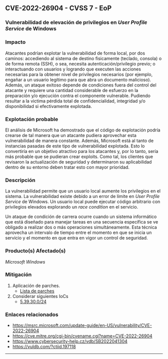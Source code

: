 <!-- 26904 -->
## CVE-2022-26904 - CVSS 7 - EoP
<!-- https://echo.notable.app/fb010c4c63f1e59220e0f74f9edcc06cfeefbc40f3aa735d3d42dfa21f2fdb49 -->

### Vulnerabilidad de elevación de privilegios en _User Profile Service_ de Windows

### Impacto
Atacantes podrían explotar la vulnerabilidad de forma local, por dos caminos: accediendo al sistema de destino fisicamente (teclado, consola) o de forma remota (SSH), o sea, necesita autenticación/privilegio previo;
o interactuando con usuarios y logrando que executen las acciones necesarias para la obtener nivel de privilegios necesarios (por ejemplo, engañar a un usuario legítimo para que abra un documento malicioso).
Además, un ataque exitoso depende de condiciones fuera del control del atacante y requiere una cantidad considerable de esfuerzo en la preparación y/o ejecución contra el componente vulnerable.
Pudiendo resultar a la victima pérdida total de confidencialidad, integridad y/o disponibilidad si efectivamente explotada.

### Explotación probable
El análisis de Microsoft ha demostrado que el código de explotación podría crearse de tal manera que un atacante pudiera aprovechar esta vulnerabilidad de manera constante. Además, Microsoft está al tanto de instancias pasadas de este tipo de vulnerabilidad explotada. Esto lo convertiría en un objetivo atractivo para los atacantes y, por lo tanto, sería más probable que se pudieran crear exploits. Como tal, los clientes que revisaron la actualización de seguridad y determinaron su aplicabilidad dentro de su entorno deben tratar esto con mayor prioridad.

### Descripción
La vulnerabilidad permite que un usuario local aumente los privilegios en el sistema. La vulnerabilidad existe debido a un error de límite en _User Profile Service_ de Windows. Un usuario local puede ejecutar código arbitrario con privilegios elevados explorando un _race condition_ en el servicio.

Un ataque de condición de carrera ocurre cuando un sistema informático que está diseñado para manejar tareas en una secuencia específica se ve obligado a realizar dos o más operaciones simultáneamente. Esta técnica aprovecha un intervalo de tiempo entre el momento en que se inicia un servicio y el momento en que entra en vigor un control de seguridad.

### Producto(s) Afectado(s)
 _Microsoft Windows_

### Mitigación
1. Aplicación de parches.
    - [Lista de parches](https://msrc.microsoft.com/update-guide/en-US/vulnerability/CVE-2022-26904) <br>
2. Considerar siguientes IoCs
    - [5.39.30.0/24](https://vuldb.com/?ctiid.197118) <br>

### Enlaces relacionados
 - https://msrc.microsoft.com/update-guide/en-US/vulnerability/CVE-2022-26904
 - https://cve.mitre.org/cgi-bin/cvename.cgi?name=CVE-2022-26904
 - https://www.cybersecurity-help.cz/vdb/SB2022041304
 - https://vuldb.com/?ctiid.197118
<!-- /26904 -->
---
